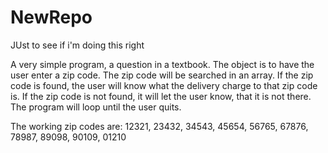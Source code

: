 # NewRepo
JUst to see if i'm doing this right

A very simple program, a question in a textbook. 
The object is to have the user enter a zip code. The zip code will be searched in an array.
If the zip code is found, the user will know what the delivery charge to that zip code is.
If the zip code is not found, it will let the user know, that it is not there.
The program will loop until the user quits.

The working zip codes are:  12321, 23432, 34543, 45654, 56765, 67876, 78987, 89098, 90109, 01210


